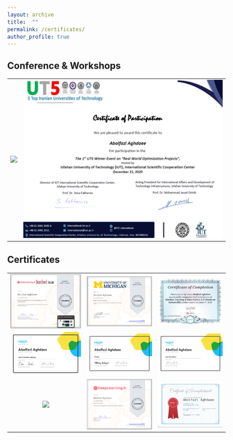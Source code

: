 ```yaml
---
layout: archive
title:  ""
permalink: /certificates/
author_profile: true
---
```

## Conference & Workshops


|                          |                                   |    
|:------------------------:|:---------------------------------:|
|![](/images/)      |![](/images/ut55.png) |


## Certificates

|                             |                                 |                               |    
|:---------------------------:|:-------------------------------:|:-----------------------------:|
|![](/images/ANDREW1.png)     |    ![](/images/DSMichigan.png)  |  ![](/images/Udemy.png)       |
|![](/images/MLKaggle.png)    |    ![](/images/PandasKaggle.png)|  ![](/images/VisualKaggle.png)|
|![](/images/)       |    ![](/images/Aiforall.png)    |  ![](/images/type.png)        |


